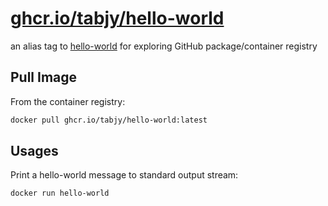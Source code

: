 # [ghcr.io/tabjy/hello-world](https://github.com/users/tabjy/packages/container/package/hello-world)

an alias tag to [hello-world](https://hub.docker.com/_/hello-world) for exploring GitHub package/container registry

## Pull Image

From the container registry:

```sh
docker pull ghcr.io/tabjy/hello-world:latest
```

## Usages

Print a hello-world message to standard output stream:

```sh
docker run hello-world
```
